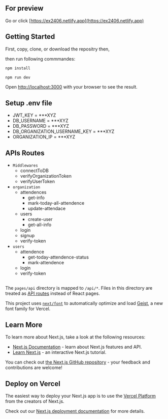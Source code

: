 ## For preview
Go or click [https://ex2406.netlify.app](https://ex2406.netlify.app)



## Getting Started

First, copy, clone, or download the repositry then,

then run following commmandes:


```bash
npm install
```
```bash
npm run dev
```

Open [http://localhost:3000](http://localhost:3000) with your browser to see the result.

## Setup .env file

- JWT_KEY = ***XYZ
- DB_USERNAME = ***XYZ
- DB_PASSWORD = ***XYZ
- DB_ORGANIZATION_USERNAME_KEY = ***XYZ
- ORGANIZATION_IP = ***XYZ

## APIs Routes

- `Middlewares`
    - connectToDB
    - verifyOrganizationToken
    - verifyUserToken
- `organization`
    - attendences
        - get-info
        - mark-today-all-attendence
        - update-attendace
    - users
        - create-user
        - get-all-info
    - login
    - signup
    - verify-token
- `users`
    - attendence
        - get-today-attendence-status
        - mark-attendence
    - login
    - verify-token

##

The `pages/api` directory is mapped to `/api/*`. Files in this directory are treated as [API routes](https://nextjs.org/docs/pages/building-your-application/routing/api-routes) instead of React pages.

This project uses [`next/font`](https://nextjs.org/docs/pages/building-your-application/optimizing/fonts) to automatically optimize and load [Geist](https://vercel.com/font), a new font family for Vercel.

## Learn More

To learn more about Next.js, take a look at the following resources:

- [Next.js Documentation](https://nextjs.org/docs) - learn about Next.js features and API.
- [Learn Next.js](https://nextjs.org/learn-pages-router) - an interactive Next.js tutorial.

You can check out [the Next.js GitHub repository](https://github.com/vercel/next.js) - your feedback and contributions are welcome!

## Deploy on Vercel

The easiest way to deploy your Next.js app is to use the [Vercel Platform](https://vercel.com/new?utm_medium=default-template&filter=next.js&utm_source=create-next-app&utm_campaign=create-next-app-readme) from the creators of Next.js.

Check out our [Next.js deployment documentation](https://nextjs.org/docs/pages/building-your-application/deploying) for more details.
